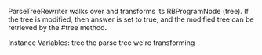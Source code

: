 ParseTreeRewriter walks over and transforms its RBProgramNode (tree). If the tree is modified, then answer is set to true, and the modified tree can be retrieved by the #tree method.

Instance Variables:
	tree	<RBProgramNode>	the parse tree we're transforming